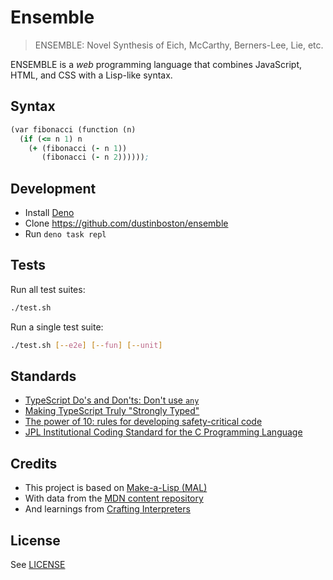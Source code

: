 # Ensemble

> ENSEMBLE: Novel Synthesis of Eich, McCarthy, Berners-Lee, Lie, etc.

ENSEMBLE is a _web_ programming language that combines JavaScript, HTML, and CSS
with a Lisp-like syntax.

## Syntax

```clojure
(var fibonacci (function (n)
  (if (<= n 1) n 
    (+ (fibonacci (- n 1)) 
       (fibonacci (- n 2))))));
```

## Development

- Install [Deno](https://deno.land/)
- Clone https://github.com/dustinboston/ensemble
- Run `deno task repl`

## Tests

Run all test suites:

```sh
./test.sh
```

Run a single test suite:

```sh
./test.sh [--e2e] [--fun] [--unit]
```

## Standards

- [TypeScript Do's and Don'ts: Don't use `any`][TypeScript]
- [Making TypeScript Truly "Strongly Typed"][Zemskov]
- [The power of 10: rules for developing safety-critical code][Holzman]
- [JPL Institutional Coding Standard for the C Programming Language][JPL]

## Credits

- This project is based on [Make-a-Lisp (MAL)][Martin]
- With data from the [MDN content repository][MDN]
- And learnings from [Crafting Interpreters][Nystrom]

## License

See [LICENSE](LICENSE)

[Holzman]: https://ieeexplore.ieee.org/document/1642624
[JPL]: https://web.archive.org/web/20111015064908/http://lars-lab.jpl.nasa.gov/JPL_Coding_Standard_C.pdf
[Martin]: https://github.com/kanaka/mal
[MDN]: https://github.com/mdn/content/tree/main/files/jsondata
[Nystrom]: https://craftinginterpreters.com/
[Peters]: https://github.com/tdp2110/crafting-interpreters-rs
[TypeScript]: https://www.typescriptlang.org/docs/handbook/declaration-files/do-s-and-don-ts.html#any
[Zemskov]: https://betterprogramming.pub/making-typescript-truly-strongly-typed-c3a8947434a2
